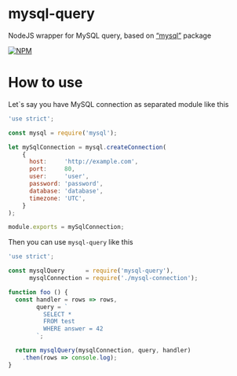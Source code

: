 # mysql-query

NodeJS wrapper for MySQL query, based on [“mysql”](https://npmjs.org/package/mysql) package

[![NPM](https://nodei.co/npm/mysql-query.png)](https://npmjs.org/package/mysql-query)

# How to use

Let`s say you have MySQL connection as separated module like this

```javascript
'use strict';

const mysql = require('mysql');

let mySqlConnection = mysql.createConnection(
    {
      host:     'http://example.com',
      port:     80,
      user:     'user',
      password: 'password',
      database: 'database',
      timezone: 'UTC',
    }
);

module.exports = mySqlConnection;

```

Then you can use `mysql-query` like this

```javascript
'use strict';

const mysqlQuery      = require('mysql-query'),
      mysqlConnection = require('./mysql-connection');

function foo () {
  const handler = rows => rows,
        query = `
          SELECT *
          FROM test 
          WHERE answer = 42
        `;

  return mysqlQuery(mysqlConnection, query, handler)
    .then(rows => console.log);
}


```